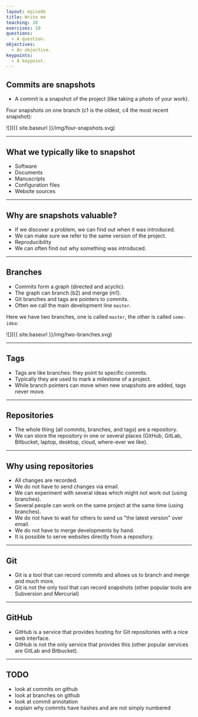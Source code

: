 ```yaml
---
layout: episode
title: Write me
teaching: 20
exercises: 10
questions:
  - A question.
objectives:
  - An objective.
keypoints:
  - A keypoint.
---
```


## Commits are snapshots

- A commit is a snapshot of the project (like taking a photo of your work).

Four snapshots on one branch (c1 is the oldest, c4 the most recent snapshot):

![]({{ site.baseurl }}/img/four-snapshots.svg)

---

## What we typically like to snapshot

- Software
- Documents
- Manuscripts
- Configuration files
- Website sources

---

## Why are snapshots valuable?

- If we discover a problem, we can find out when it was introduced.
- We can make sure we refer to the same version of the project.
- Reproducibility
- We can often find out why something was introduced.

---

## Branches

- Commits form a graph (directed and acyclic).
- The graph can branch (b2) and merge (m1).
- Git branches and tags are pointers to commits.
- Often we call the main development line `master`.

Here we have two branches, one is called `master`, the other is called `some-idea`:

![]({{ site.baseurl }}/img/two-branches.svg)

---

## Tags

- Tags are like branches: they point to specific commits.
- Typically they are used to mark a milestone of a project.
- While branch pointers can move when new snapshots are added, tags never move.

---

## Repositories

- The whole thing (all commits, branches, and tags) are a repository.
- We can store the repository in one or several places (GitHub, GitLab, Bitbucket, laptop, desktop, cloud, where-ever we like).

---

## Why using repositories

- All changes are recorded.
- We do not have to send changes via email.
- We can experiment with several ideas which might not work out (using branches).
- Several people can work on the same project at the same time (using branches).
- We do not have to wait for others to send us "the latest version" over email.
- We do not have to merge developments by hand.
- It is possible to serve websites directly from a repository.

---

## Git

- Git is a tool that can record commits and allows us to branch and merge and much more.
- Git is not the only tool that can record snapshots (other popular tools are Subversion and Mercurial)

---

## GitHub

- GitHub is a service that provides hosting for Git repositories with a nice web interface.
- GitHub is not the only service that provides this (other popular services are GitLab and Bitbucket).

---

## TODO

- look at commits on github
- look at branches on github
- look at commit annotation
- explain why commits have hashes and are not simply numbered
